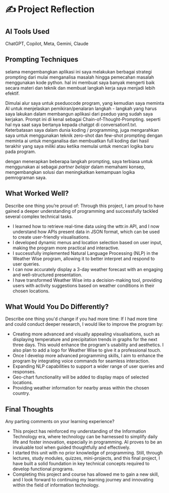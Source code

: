 
# ✍️ Project Reflection

## AI Tools Used
ChatGPT, Copilot, Meta, Gemini, Claude

## Prompting Techniques
selama mengembangkan aplikasi ini saya melakukan berbagai strategi prompting dari mulai menganalisa masalah hingga pemecahan masalah menggunakan kode python. hal ini membuat saya banyak mengerti baik secara materi dan teknik dan membuat langkah kerja saya menjadi lebih efektif.

Dimulai alur saya untuk pseduocode program, yang kemudian saya meminta AI untuk menjelaskan pemikiran/penalaran langkah - langkah yang harus saya lakukan dalam membangun aplikasi dari pseduo yang sudah saya kerjakan. Prompt ini di kenal sebagai Chain-of-Thought-Prompting. seperti hal nya saat saya bertanya kepada chatgpt di conversation1.txt. Keterbatasan saya dalam dunia koding / programming, juga mengarahkan saya untuk menggunakan teknik zero-shot dan few-shot prompting dengan meminta ai untuk menganalisa dan membuatkan full koding dari hasil terakhir yang saya miliki atau ketika memulai untuk mencari logika baru pada program. 

dengan menerapkan beberapa langkah prompting, saya terbiasa untuk menggunakan ai sebagai _partner belajar_ dalam memahami konsep, mengembangkan solusi dan meningkatkan kemampuan logika pemrograman saya.

## What Worked Well?
Describe one thing you’re proud of:
Through this project, I am proud to have gained a deeper understanding of programming and successfully tackled several complex technical tasks.
- I learned how to retrieve real-time data using the wttr.in API, and I now understand how APIs present data in JSON format, which can be used to create user-friendly visualisations.
- I developed dynamic menus and location selection based on user input, making the program more practical and interactive.
- I successfully implemented Natural Language Processing (NLP) in the Weather Wise program, allowing it to better interpret and respond to user queries.
- I can now accurately display a 3-day weather forecast with an engaging and well-structured presentation.
- I have transformed Weather Wise into a decision-making tool, providing users with activity suggestions based on weather conditions in their chosen locations.

## What Would You Do Differently?
Describe one thing you'd change if you had more time:
If I had more time and could conduct deeper research, I would like to improve the program by:
- Creating more advanced and visually appealing visualisations, such as displaying temperature and precipitation trends in graphs for the next three days. This would enhance the program's usability and aesthetics. I also plan to add a logo for Weather Wise to give it a professional touch.
- Once I develop more advanced programming skills, I aim to enhance the program by integrating voice commands for seamless interaction.
- Expanding NLP capabilities to support a wider range of user queries and responses.
- Geo-chart functionality will be added to display maps of selected locations.
- Providing weather information for nearby areas within the chosen country.

## Final Thoughts
Any parting comments on your learning experience?
- This project has reinforced my understanding of the Information Technology era, where technology can be harnessed to simplify daily life and foster innovation, especially in programming. AI proves to be an invaluable tool when guided thoughtfully and effectively.
- I started this unit with no prior knowledge of programming. Still, through lectures, study modules, quizzes, mini-projects, and this final project, I have built a solid foundation in key technical concepts required to develop functional programs.
- Completing this project and course has allowed me to gain a new skill, and I look forward to continuing my learning journey and innovating within the field of information technology.
